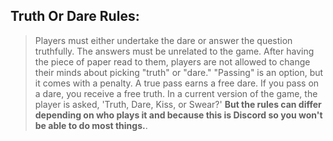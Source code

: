 ## Truth Or Dare Rules:
> Players must either undertake the dare or answer the question truthfully. The answers must be unrelated to the game. After having the piece of paper read to them, players are not allowed to change their minds about picking "truth" or "dare." "Passing" is an option, but it comes with a penalty. A true pass earns a free dare. If you pass on a dare, you receive a free truth. In a current version of the game, the player is asked, 'Truth, Dare, Kiss, or Swear?' __But the rules can differ depending on who plays it and because this is Discord so you won't be able to do most things.__.
